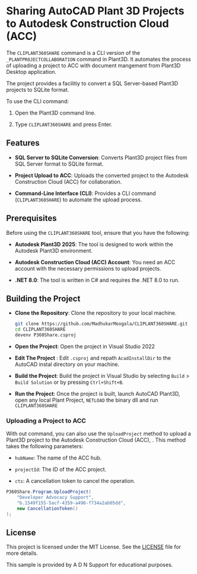 # Sharing AutoCAD Plant 3D Projects to Autodesk Construction Cloud (ACC)

The `CLIPLANT360SHARE` command is a CLI version of the `_PLANTPROJECTCOLLABORATION` command in Plant3D. It automates the process of uploading a project to ACC with document mangement from Plant3D Desktop application.

The project provides a facilitiy to convert a SQL Server-based Plant3D projects to SQLite format.

To use the CLI command:

1. Open the Plant3D command line.

2. Type `CLIPLANT360SHARE` and press Enter.

## Features

- **SQL Server to SQLite Conversion**: Converts Plant3D project files from SQL Server format to SQLite format.

- **Project Upload to ACC**: Uploads the converted project to the Autodesk Construction Cloud (ACC) for collaboration.

- **Command-Line Interface (CLI)**: Provides a CLI command (`CLIPLANT360SHARE`) to automate the upload process.

## Prerequisites

Before using the `CLIPLANT360SHARE` tool, ensure that you have the following:

- **Autodesk Plant3D 2025**: The tool is designed to work within the Autodesk Plant3D environment.

- **Autodesk Construction Cloud (ACC) Account**: You need an ACC account with the necessary permissions to upload projects.

- **.NET 8.0**: The tool is written in C# and requires the .NET 8.0 to run.

## Building the Project

- **Clone the Repository**: Clone the repository to your local machine.
  
  ```bash
  git clone https://github.com/MadhukarMoogala/CLIPLANT360SHARE.git
  cd CLIPLANT360SHARE
  devenv P360Share.csproj
  ```

- **Open the Project**: Open the project in Visual Studio 2022

- **Edit The Project** : Edit `.csproj` and repath `AcadInstallDir` to the AutoCAD instal directory on your machine.

- **Build the Project**: Build the project in Visual Studio by selecting `Build` > `Build Solution` or by pressing `Ctrl+Shift+B`.

- **Run the Project**: Once the project is built, launch AutoCAD Plant3D, open any local Plant Project, `NETLOAD` the binary dll and run `CLIPLANT360SHARE`

### Uploading a Project to ACC

With out command, you can also use the `UploadProject` method to upload a Plant3D project to the Autodesk Construction Cloud (ACC), . This method takes the following parameters:

- `hubName`: The name of the ACC hub.

- `projectId`: The ID of the ACC project.

- `cts`: A cancellation token to cancel the operation.

```csharp
P360Share.Program.UploadProject(
    "Developer Advocacy Support", 
    "b.1549f155-5acf-4359-a496-f734a2ab05dd", 
    new CancellationToken()
);
```

## License

This project is licensed under the MIT License. See the [LICENSE](https://github.com/MadhukarMoogala/CLIPLANT360SHARE/blob/main/LICENSE) file for more details.

This sample is provided by A D N Support for educational purposes.
